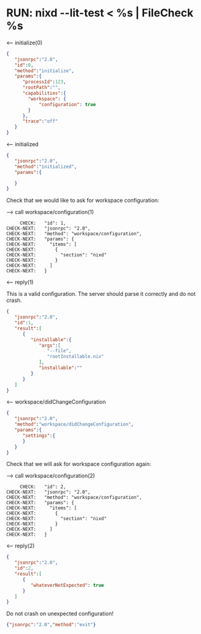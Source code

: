 # RUN: nixd --lit-test < %s | FileCheck %s


<-- initialize(0)

```json
{
   "jsonrpc":"2.0",
   "id":0,
   "method":"initialize",
   "params":{
      "processId":123,
      "rootPath":"",
      "capabilities":{
        "workspace": {
            "configuration": true
        }
      },
      "trace":"off"
   }
}
```

<-- initialized

```json
{
   "jsonrpc":"2.0",
   "method":"initialized",
   "params":{

   }
}
```

Check that we would like to ask for workspace configuration:

--> call workspace/configuration(1)

```
     CHECK:   "id": 1,
CHECK-NEXT:   "jsonrpc": "2.0",
CHECK-NEXT:   "method": "workspace/configuration",
CHECK-NEXT:   "params": {
CHECK-NEXT:     "items": [
CHECK-NEXT:       {
CHECK-NEXT:         "section": "nixd"
CHECK-NEXT:       }
CHECK-NEXT:     ]
CHECK-NEXT:   }
```

<-- reply(1)

This is a valid configuration.
The server should parse it correctly and do not crash.

```json
{
   "jsonrpc":"2.0",
   "id":1,
   "result":[
      {
         "installable":{
            "args":[
               "--file",
               "rootInstallable.nix"
            ],
            "installable":""
         }
      }
   ]
}
```
<-- workspace/didChangeConfiguration

```json
{
   "jsonrpc":"2.0",
   "method":"workspace/didChangeConfiguration",
   "params":{
      "settings":{
      }
   }
}
```

Check that we will ask for workspace configuration again:

--> call workspace/configuration(2)

```
     CHECK:   "id": 2,
CHECK-NEXT:   "jsonrpc": "2.0",
CHECK-NEXT:   "method": "workspace/configuration",
CHECK-NEXT:   "params": {
CHECK-NEXT:     "items": [
CHECK-NEXT:       {
CHECK-NEXT:         "section": "nixd"
CHECK-NEXT:       }
CHECK-NEXT:     ]
CHECK-NEXT:   }
```

<-- reply(2)

```json
{
   "jsonrpc":"2.0",
   "id":2,
   "result":[
      {
         "whateverNotExpected": true
      }
   ]
}
```

Do not crash on unexpected configuration!

```json
{"jsonrpc":"2.0","method":"exit"}
```
